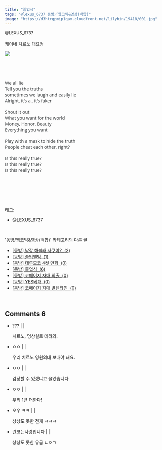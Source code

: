 ```yaml
---
title: "졸업식"
tags: "@lexus_6737 동방／웹코믹&영상(백합)"
image: "https://d3htrgpmip1qax.cloudfront.net/lilybin/19418/001.jpg"
---
```

<div class="article">
<div class="area_view">
<div style="text-align: left;"><span style="font-size: 13px;">@LEXUS_6737</span></div><div style="text-align: left;"><br/></div><div style="text-align: left;">케이네 치르노 대요정 <br/><p style="text-align: left;"><span class="imageblock" style="display: inline-block; width: 100%; height: auto; max-width: 100%;"><img src="{{ site.imgserver5 }}/lilybin/19418/001.jpg"/></span></p><p style="text-align: left;"><br/></p><p style="text-align: left;"><br/></p><p style="text-align: left;"><span style='color: rgb(55, 58, 60); font-family: "open sans", arial, "apple sd gothic neo", "noto sans cjk kr", 본고딕, "kopubdotum medium", 나눔바른고딕, 나눔고딕, nanumgothic, 맑은고딕, "malgun gothic", sans-serif; font-size: 14.4px; text-align: center;'>We all lie</span><br style='box-sizing: inherit; color: rgb(55, 58, 60); font-family: "open sans", arial, "apple sd gothic neo", "noto sans cjk kr", 본고딕, "kopubdotum medium", 나눔바른고딕, 나눔고딕, nanumgothic, 맑은고딕, "malgun gothic", sans-serif; font-size: 14.4px; text-align: center;'/><span style='color: rgb(55, 58, 60); font-family: "open sans", arial, "apple sd gothic neo", "noto sans cjk kr", 본고딕, "kopubdotum medium", 나눔바른고딕, 나눔고딕, nanumgothic, 맑은고딕, "malgun gothic", sans-serif; font-size: 14.4px; text-align: center;'>Tell you the truths</span><br style='box-sizing: inherit; color: rgb(55, 58, 60); font-family: "open sans", arial, "apple sd gothic neo", "noto sans cjk kr", 본고딕, "kopubdotum medium", 나눔바른고딕, 나눔고딕, nanumgothic, 맑은고딕, "malgun gothic", sans-serif; font-size: 14.4px; text-align: center;'/><span style='color: rgb(55, 58, 60); font-family: "open sans", arial, "apple sd gothic neo", "noto sans cjk kr", 본고딕, "kopubdotum medium", 나눔바른고딕, 나눔고딕, nanumgothic, 맑은고딕, "malgun gothic", sans-serif; font-size: 14.4px; text-align: center;'>sometimes we laugh and easily lie</span><br style='box-sizing: inherit; color: rgb(55, 58, 60); font-family: "open sans", arial, "apple sd gothic neo", "noto sans cjk kr", 본고딕, "kopubdotum medium", 나눔바른고딕, 나눔고딕, nanumgothic, 맑은고딕, "malgun gothic", sans-serif; font-size: 14.4px; text-align: center;'/><span style='color: rgb(55, 58, 60); font-family: "open sans", arial, "apple sd gothic neo", "noto sans cjk kr", 본고딕, "kopubdotum medium", 나눔바른고딕, 나눔고딕, nanumgothic, 맑은고딕, "malgun gothic", sans-serif; font-size: 14.4px; text-align: center;'>Alright, it's a.. it's faker</span><br style='box-sizing: inherit; color: rgb(55, 58, 60); font-family: "open sans", arial, "apple sd gothic neo", "noto sans cjk kr", 본고딕, "kopubdotum medium", 나눔바른고딕, 나눔고딕, nanumgothic, 맑은고딕, "malgun gothic", sans-serif; font-size: 14.4px; text-align: center;'/><br style='box-sizing: inherit; color: rgb(55, 58, 60); font-family: "open sans", arial, "apple sd gothic neo", "noto sans cjk kr", 본고딕, "kopubdotum medium", 나눔바른고딕, 나눔고딕, nanumgothic, 맑은고딕, "malgun gothic", sans-serif; font-size: 14.4px; text-align: center;'/><span style='color: rgb(55, 58, 60); font-family: "open sans", arial, "apple sd gothic neo", "noto sans cjk kr", 본고딕, "kopubdotum medium", 나눔바른고딕, 나눔고딕, nanumgothic, 맑은고딕, "malgun gothic", sans-serif; font-size: 14.4px; text-align: center;'>Shout it out</span><br style='box-sizing: inherit; color: rgb(55, 58, 60); font-family: "open sans", arial, "apple sd gothic neo", "noto sans cjk kr", 본고딕, "kopubdotum medium", 나눔바른고딕, 나눔고딕, nanumgothic, 맑은고딕, "malgun gothic", sans-serif; font-size: 14.4px; text-align: center;'/><span style='color: rgb(55, 58, 60); font-family: "open sans", arial, "apple sd gothic neo", "noto sans cjk kr", 본고딕, "kopubdotum medium", 나눔바른고딕, 나눔고딕, nanumgothic, 맑은고딕, "malgun gothic", sans-serif; font-size: 14.4px; text-align: center;'>What you want for the world</span><br style='box-sizing: inherit; color: rgb(55, 58, 60); font-family: "open sans", arial, "apple sd gothic neo", "noto sans cjk kr", 본고딕, "kopubdotum medium", 나눔바른고딕, 나눔고딕, nanumgothic, 맑은고딕, "malgun gothic", sans-serif; font-size: 14.4px; text-align: center;'/><span style='color: rgb(55, 58, 60); font-family: "open sans", arial, "apple sd gothic neo", "noto sans cjk kr", 본고딕, "kopubdotum medium", 나눔바른고딕, 나눔고딕, nanumgothic, 맑은고딕, "malgun gothic", sans-serif; font-size: 14.4px; text-align: center;'>Money, Honor, Beauty</span><br style='box-sizing: inherit; color: rgb(55, 58, 60); font-family: "open sans", arial, "apple sd gothic neo", "noto sans cjk kr", 본고딕, "kopubdotum medium", 나눔바른고딕, 나눔고딕, nanumgothic, 맑은고딕, "malgun gothic", sans-serif; font-size: 14.4px; text-align: center;'/><span style='color: rgb(55, 58, 60); font-family: "open sans", arial, "apple sd gothic neo", "noto sans cjk kr", 본고딕, "kopubdotum medium", 나눔바른고딕, 나눔고딕, nanumgothic, 맑은고딕, "malgun gothic", sans-serif; font-size: 14.4px; text-align: center;'>Everything you want</span><br style='box-sizing: inherit; color: rgb(55, 58, 60); font-family: "open sans", arial, "apple sd gothic neo", "noto sans cjk kr", 본고딕, "kopubdotum medium", 나눔바른고딕, 나눔고딕, nanumgothic, 맑은고딕, "malgun gothic", sans-serif; font-size: 14.4px; text-align: center;'/><br style='box-sizing: inherit; color: rgb(55, 58, 60); font-family: "open sans", arial, "apple sd gothic neo", "noto sans cjk kr", 본고딕, "kopubdotum medium", 나눔바른고딕, 나눔고딕, nanumgothic, 맑은고딕, "malgun gothic", sans-serif; font-size: 14.4px; text-align: center;'/><span style='color: rgb(55, 58, 60); font-family: "open sans", arial, "apple sd gothic neo", "noto sans cjk kr", 본고딕, "kopubdotum medium", 나눔바른고딕, 나눔고딕, nanumgothic, 맑은고딕, "malgun gothic", sans-serif; font-size: 14.4px; text-align: center;'>Play with a mask to hide the truth</span><br style='box-sizing: inherit; color: rgb(55, 58, 60); font-family: "open sans", arial, "apple sd gothic neo", "noto sans cjk kr", 본고딕, "kopubdotum medium", 나눔바른고딕, 나눔고딕, nanumgothic, 맑은고딕, "malgun gothic", sans-serif; font-size: 14.4px; text-align: center;'/><span style='color: rgb(55, 58, 60); font-family: "open sans", arial, "apple sd gothic neo", "noto sans cjk kr", 본고딕, "kopubdotum medium", 나눔바른고딕, 나눔고딕, nanumgothic, 맑은고딕, "malgun gothic", sans-serif; font-size: 14.4px; text-align: center;'>People cheat each other, right?</span><br style='box-sizing: inherit; color: rgb(55, 58, 60); font-family: "open sans", arial, "apple sd gothic neo", "noto sans cjk kr", 본고딕, "kopubdotum medium", 나눔바른고딕, 나눔고딕, nanumgothic, 맑은고딕, "malgun gothic", sans-serif; font-size: 14.4px; text-align: center;'/><br style='box-sizing: inherit; color: rgb(55, 58, 60); font-family: "open sans", arial, "apple sd gothic neo", "noto sans cjk kr", 본고딕, "kopubdotum medium", 나눔바른고딕, 나눔고딕, nanumgothic, 맑은고딕, "malgun gothic", sans-serif; font-size: 14.4px; text-align: center;'/><span style='color: rgb(55, 58, 60); font-family: "open sans", arial, "apple sd gothic neo", "noto sans cjk kr", 본고딕, "kopubdotum medium", 나눔바른고딕, 나눔고딕, nanumgothic, 맑은고딕, "malgun gothic", sans-serif; font-size: 14.4px; text-align: center;'>Is this really true? </span><br style='box-sizing: inherit; color: rgb(55, 58, 60); font-family: "open sans", arial, "apple sd gothic neo", "noto sans cjk kr", 본고딕, "kopubdotum medium", 나눔바른고딕, 나눔고딕, nanumgothic, 맑은고딕, "malgun gothic", sans-serif; font-size: 14.4px; text-align: center;'/><span style='color: rgb(55, 58, 60); font-family: "open sans", arial, "apple sd gothic neo", "noto sans cjk kr", 본고딕, "kopubdotum medium", 나눔바른고딕, 나눔고딕, nanumgothic, 맑은고딕, "malgun gothic", sans-serif; font-size: 14.4px; text-align: center;'>Is this really true? </span><br style='box-sizing: inherit; color: rgb(55, 58, 60); font-family: "open sans", arial, "apple sd gothic neo", "noto sans cjk kr", 본고딕, "kopubdotum medium", 나눔바른고딕, 나눔고딕, nanumgothic, 맑은고딕, "malgun gothic", sans-serif; font-size: 14.4px; text-align: center;'/><span style='color: rgb(55, 58, 60); font-family: "open sans", arial, "apple sd gothic neo", "noto sans cjk kr", 본고딕, "kopubdotum medium", 나눔바른고딕, 나눔고딕, nanumgothic, 맑은고딕, "malgun gothic", sans-serif; font-size: 14.4px; text-align: center;'>Is this really true?</span></p><p><br/></p></div><p><br/></p>
</div></div><br/>
<div class="tagTrail">
<p>태그: </p>
<ul>
<li>@LEXUS_6737</li>
</ul>
</div><br/>
<div class="another">
<p>'동방/웹코믹&amp;영상(백합)' 카테고리의 다른 글</p>
<ul>
<li><a href="/lilybin_19411">
[동방] 남장 해볼래 사쿠야?  (2)
</a></li>
<li><a href="/lilybin_19398">
[동방] 졸업앨범  (1)
</a></li>
<li><a href="/lilybin_19396">
[동방] 테루모코 4컷 만화  (0)
</a></li>
<li><a href="/lilybin_19418">
[동방] 졸업식  (6)
</a></li>
<li><a href="/lilybin_19416">
[동방] 코메이지 자매 외출  (0)
</a></li>
<li><a href="/lilybin_19415">
[동방] YES베개  (0)
</a></li>
<li><a href="/lilybin_19414">
[동방] 코메이지 자매 발렌타인  (0)
</a></li>
</ul>
</div><br/>
<div class="comment">
<h2 class="bold">Comments <span id="commentCount19418">6</span></h2>
<div style="clear:both;">
<div id="entry19418Comment" style="display:block">
<ul class="list_reply">
<li class="rp_general" id="comment15035217">
<div class="post-comment">
<div>
<span>
<i class="fa fa-user"></i>??? |
                                |
                               
</span>
<p>치르노, 명상실로 데려와.</p>

</div>
</div>
</li>
<li class="rp_general" id="comment15035228">
<div class="post-comment">
<div>
<span>
<i class="fa fa-user"></i>ㅇㅇ |
                                |
                               
</span>
<p>우리 치르노 영원의대 보내야 돼요.</p>

</div>
</div>
</li>
<li class="rp_general" id="comment15035238">
<div class="post-comment">
<div>
<span>
<i class="fa fa-user"></i>ㅇㅇ |
                                |
                               
</span>
<p>감당할 수 있겠냐고 물었습니다</p>

</div>
</div>
</li>
<li class="rp_general" id="comment15035243">
<div class="post-comment">
<div>
<span>
<i class="fa fa-user"></i>ㅇㅇ |
                                |
                               
</span>
<p>우리 1년 더한다!</p>

</div>
</div>
</li>
<li class="rp_general" id="comment15035328">
<div class="post-comment">
<div>
<span>
<i class="fa fa-user"></i>오우 ㅋㅋ |
                                |
                               
</span>
<p>상상도 못한 전개 ㅋㅋㅋ</p>

</div>
</div>
</li>
<li class="rp_general" id="comment15036650">
<div class="post-comment">
<div>
<span>
<i class="fa fa-user"></i>란코는사랑입니다 |
                                |
                               
</span>
<p>상상도 못한 유급 ㄴㅇㄱ</p>

</div>
</div>
</li>
</ul>
</div><script type="text/javascript">loadedComments[19418]=true;findFragmentAndHighlight(19418)</script>
</div>
</div><br/>
<br/>
<p id="refer"></p>
<br/>

